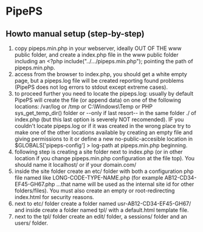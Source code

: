 # PipePS

## Howto manual setup (step-by-step)
1. copy pipeps.min.php in your webserver, ideally OUT OF THE www public folder, and create a index.php file in the www public folder including an <?php include("../.../pipeps.min.php"); pointing the path of pipeps.min.php.
2. access from the browser to index.php, you should get a white empty page, but a pipeps.log file will be created reporting found problems (PipePS does not log errors to stdout except extreme cases).
3. to proceed further you need to locate the pipeps.log: usually by default PipePS will create the file (or append data) on one of the following locations: /var/log or /tmp or C:\Windows\Temp or PHP sys_get_temp_dir() folder or --only if last resort-- in the same folder ./ of index.php (but this last option is severely NOT recomended). IF you couldn't locate pipeps.log or if it was created in the wrong place try to make one of the other locations available by creating an empty file and giving permissions to it or define a new no-public-accesible location in $GLOBALS['pipeps-config'] > log-path at pipeps.min.php beginning.
4. following step is creating a site folder next to index.php (or in other location if you change pipeps.min.php configuration at the file top). You should name it localhost/ or if your domain.com/
5. inside the site folder create an etc/ folder with both a configuration php file named like LONG-CODE-TYPE-NAME.php (for example AB12-CD34-EF45-GH67.php ...that name will be used as the internal site id for other folders/files). You must also create an empty or root-redirecting index.html for security reasons.
6. next to etc/ folder create a folder named usr-AB12-CD34-EF45-GH67/ and inside create a folder named tpl/ with a default.html template file.
7. next to the tpl/ folder create an edit/ folder, a sessions/ folder and an users/ folder.
